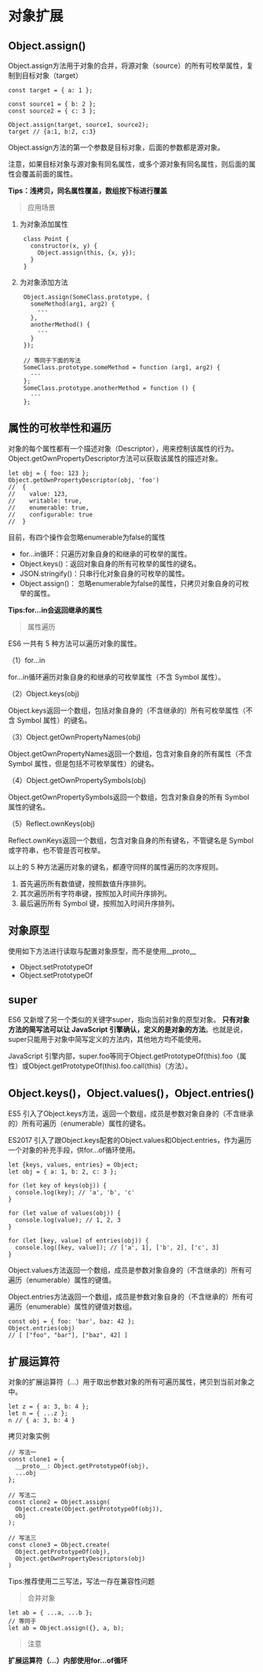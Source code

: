 # 对象扩展

## Object.assign()

Object.assign方法用于对象的合并，将源对象（source）的所有可枚举属性，复制到目标对象（target）

	const target = { a: 1 };
	
	const source1 = { b: 2 };
	const source2 = { c: 3 };
	
	Object.assign(target, source1, source2);
	target // {a:1, b:2, c:3}

Object.assign方法的第一个参数是目标对象，后面的参数都是源对象。

注意，如果目标对象与源对象有同名属性，或多个源对象有同名属性，则后面的属性会覆盖前面的属性。

**Tips：浅拷贝，同名属性覆盖，数组按下标进行覆盖**

> 应用场景

1. 为对象添加属性

		class Point {
		  constructor(x, y) {
		    Object.assign(this, {x, y});
		  }
		}	

2. 为对象添加方法

		Object.assign(SomeClass.prototype, {
		  someMethod(arg1, arg2) {
		    ···
		  },
		  anotherMethod() {
		    ···
		  }
		});
		
		// 等同于下面的写法
		SomeClass.prototype.someMethod = function (arg1, arg2) {
		  ···
		};
		SomeClass.prototype.anotherMethod = function () {
		  ···
		};

## 属性的可枚举性和遍历

对象的每个属性都有一个描述对象（Descriptor），用来控制该属性的行为。Object.getOwnPropertyDescriptor方法可以获取该属性的描述对象。

	let obj = { foo: 123 };
	Object.getOwnPropertyDescriptor(obj, 'foo')
	//  {
	//    value: 123,
	//    writable: true,
	//    enumerable: true,
	//    configurable: true
	//  }

目前，有四个操作会忽略enumerable为false的属性

- for...in循环：只遍历对象自身的和继承的可枚举的属性。
- Object.keys()：返回对象自身的所有可枚举的属性的键名。
- JSON.stringify()：只串行化对象自身的可枚举的属性。
- Object.assign()： 忽略enumerable为false的属性，只拷贝对象自身的可枚举的属性。

**Tips:for...in会返回继承的属性**

> 属性遍历

ES6 一共有 5 种方法可以遍历对象的属性。

（1）for...in

for...in循环遍历对象自身的和继承的可枚举属性（不含 Symbol 属性）。

（2）Object.keys(obj)

Object.keys返回一个数组，包括对象自身的（不含继承的）所有可枚举属性（不含 Symbol 属性）的键名。

（3）Object.getOwnPropertyNames(obj)

Object.getOwnPropertyNames返回一个数组，包含对象自身的所有属性（不含 Symbol 属性，但是包括不可枚举属性）的键名。

（4）Object.getOwnPropertySymbols(obj)

Object.getOwnPropertySymbols返回一个数组，包含对象自身的所有 Symbol 属性的键名。

（5）Reflect.ownKeys(obj)

Reflect.ownKeys返回一个数组，包含对象自身的所有键名，不管键名是 Symbol 或字符串，也不管是否可枚举。

以上的 5 种方法遍历对象的键名，都遵守同样的属性遍历的次序规则。

1. 首先遍历所有数值键，按照数值升序排列。
2. 其次遍历所有字符串键，按照加入时间升序排列。
3. 最后遍历所有 Symbol 键，按照加入时间升序排列。

## 对象原型

使用如下方法进行读取与配置对象原型，而不是使用__proto__

- Object.setPrototypeOf 
- Object.setPrototypeOf

## super

ES6 又新增了另一个类似的关键字super，指向当前对象的原型对象。 **只有对象方法的简写法可以让 JavaScript 引擎确认，定义的是对象的方法**。也就是说，super只能用于对象中简写定义的方法内，其他地方均不能使用。

JavaScript 引擎内部，super.foo等同于Object.getPrototypeOf(this).foo（属性）或Object.getPrototypeOf(this).foo.call(this)（方法）。

## Object.keys()，Object.values()，Object.entries()

ES5 引入了Object.keys方法，返回一个数组，成员是参数对象自身的（不含继承的）所有可遍历（enumerable）属性的键名。

ES2017 引入了跟Object.keys配套的Object.values和Object.entries，作为遍历一个对象的补充手段，供for...of循环使用。

	let {keys, values, entries} = Object;
	let obj = { a: 1, b: 2, c: 3 };
	
	for (let key of keys(obj)) {
	  console.log(key); // 'a', 'b', 'c'
	}
	
	for (let value of values(obj)) {
	  console.log(value); // 1, 2, 3
	}
	
	for (let [key, value] of entries(obj)) {
	  console.log([key, value]); // ['a', 1], ['b', 2], ['c', 3]
	}

Object.values方法返回一个数组，成员是参数对象自身的（不含继承的）所有可遍历（enumerable）属性的键值。

Object.entries方法返回一个数组，成员是参数对象自身的（不含继承的）所有可遍历（enumerable）属性的键值对数组。

	const obj = { foo: 'bar', baz: 42 };
	Object.entries(obj)
	// [ ["foo", "bar"], ["baz", 42] ]

## 扩展运算符

对象的扩展运算符（...）用于取出参数对象的所有可遍历属性，拷贝到当前对象之中。

	let z = { a: 3, b: 4 };
	let n = { ...z };
	n // { a: 3, b: 4 }

拷贝对象实例

	// 写法一
	const clone1 = {
	  __proto__: Object.getPrototypeOf(obj),
	  ...obj
	};
	
	// 写法二
	const clone2 = Object.assign(
	  Object.create(Object.getPrototypeOf(obj)),
	  obj
	);
	
	// 写法三
	const clone3 = Object.create(
	  Object.getPrototypeOf(obj),
	  Object.getOwnPropertyDescriptors(obj)
	)

Tips:推荐使用二三写法，写法一存在兼容性问题

> 合并对象

	let ab = { ...a, ...b };
	// 等同于
	let ab = Object.assign({}, a, b);

> 注意

**扩展运算符（...）内部使用for...of循环**